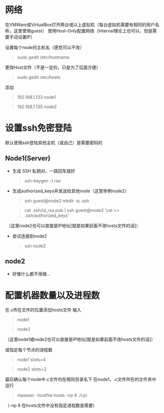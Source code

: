 # 网络
在VMWare或VirtualBox打开两台或以上虚拟机（每台虚拟机需要有相同的用户名称，这里使用guest）
使用Host-Only配置网络（Internal理论上也可以，但是需要手动设置IP）

设置每个node的主机名（感觉可以不改）
  > sudo gedit /etc/hostname

更改Host文件（不是一定的，只是为了后面方便）

  > sudo gedit /etc/hosts
  
  添加
  > 192.168.1.133    node1
  
  > 192.168.1.135    node2

# 设置ssh免密登陆
默认使用ssh登陆其他主机（或自己）是需要密码的

## Node1(Server)
* 生成 SSH 私钥对，一路回车就好
  > ssh-keygen -t rsa 


* 生成authorized_keys并发送给其他node（这里举例node2）
  > ssh guest@node2 mkdir -p .ssh
  
  > cat .ssh/id_rsa.pub | ssh guest@node2 'cat >> .ssh/authorized_keys'
  
  （这里node2也可以直接是IP地址[就是如果前面不改hosts文件的话]）

* 尝试连接到node2
  > ssh node2

## node2
* 好像什么都不用做...

# 配置机器数量以及进程数
在.c所在文件的位置添加hosts文件
输入
  > node1
  
  > node2
  
（这里node1或node2也可以直接是IP地址[就是如果前面不改hosts文件的话]）
  
或指定每个节点的进程数
  > node1 slots=4
  
  > node2 slots=2
  
最后确认每个node中.c文件均在相同目录名下
在node1，.c文件所在的文件夹中运行
  > mpiexec -hostfile hosts -np 8 ./cpi

（-np 8 在hosts文件中没有指定进程数是需要）

